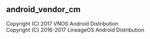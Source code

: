 android_vendor_cm
-----------------
Copyright (C) 2017 VNOS Android Distribution<br>
Copyright (C) 2016-2017 LineageOS Android Distribution
